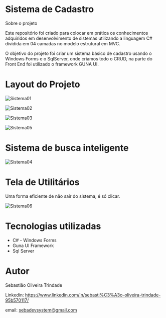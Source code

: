 # Sistema de Cadastro

Sobre o projeto

Este repositório foi criado para colocar em prática os conhecimentos adquiridos em desenvolvimento de sistemas utilizando a linguagem C# dividida em 04 camadas no modelo estrutural em MVC.

O objetivo do projeto foi criar um sistema básico de cadastro usando o Windows Forms e o SqlServer, onde criamos todo o CRUD, na parte do Front End foi utilizado o framework GUNA UI.

# Layout do Projeto

![Sistema01](https://user-images.githubusercontent.com/53792748/193893880-4d9894a2-0d53-4d6e-abad-9758469ff05a.png)

![Sistema02](https://user-images.githubusercontent.com/53792748/193894128-a60fbf09-9eb5-4801-8436-3e834e2defab.png)

![Sistema03](https://user-images.githubusercontent.com/53792748/193894299-17b98d04-3326-48b6-b010-d06bc6250cbf.png)

![Sistema05](https://user-images.githubusercontent.com/53792748/193894924-5bfaab75-1c66-41c3-82a5-f5a73ec6aac5.png)

# Sistema de busca inteligente

![Sistema04](https://user-images.githubusercontent.com/53792748/193894555-80570255-dfff-4a1c-b9ef-1f3f8c09ce2e.png)

# Tela de Utilitários

Uma forma eficiente de não sair do sistema, é só clicar.

![Sistema06](https://user-images.githubusercontent.com/53792748/193894968-f278ae60-7360-4579-82c9-53f35f0c221f.png)

# Tecnologias utilizadas

* C# - Windows Forms
* Guna UI Framework
* Sql Server

# Autor

Sebastião Oliveira Trindade

Linkedin: https://www.linkedin.com/in/sebasti%C3%A3o-oliveira-trindade-95b570117/

email: sebadevsystem@gmail.com






